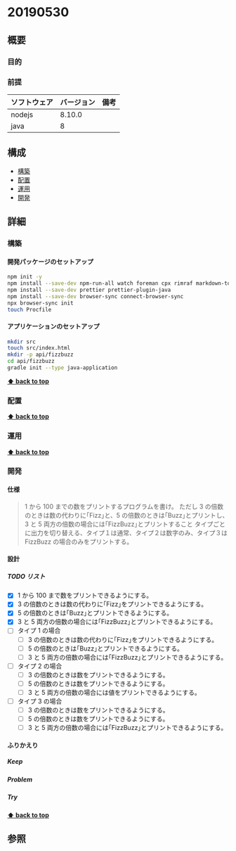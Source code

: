 # 20190530

## 概要

### 目的

### 前提

| ソフトウェア   | バージョン | 備考 |
| :------------- | :--------- | :--- |
| nodejs         | 8.10.0     |      |
| java           | 8          |      |

## 構成

- [構築](#構築)
- [配置](#配置)
- [運用](#運用)
- [開発](#開発)

## 詳細

### 構築

#### 開発パッケージのセットアップ

```bash
npm init -y
npm install --save-dev npm-run-all watch foreman cpx rimraf markdown-to-html
npm install --save-dev prettier prettier-plugin-java
npm install --save-dev browser-sync connect-browser-sync 
npx browser-sync init
touch Procfile
```

#### アプリケーションのセットアップ

```bash
mkdir src
touch src/index.html
mkdir -p api/fizzbuzz
cd api/fizzbuzz
gradle init --type java-application
```

**[⬆ back to top](#構成)**

### 配置

**[⬆ back to top](#構成)**

### 運用

**[⬆ back to top](#構成)**

### 開発

#### 仕様

> 1 から 100 までの数をプリントするプログラムを書け。
> ただし 3 の倍数のときは数の代わりに｢Fizz｣と、5 の倍数のときは｢Buzz｣とプリントし、3 と 5 両方の倍数の場合には｢FizzBuzz｣とプリントすること
> タイプごとに出力を切り替える、タイプ１は通常、タイプ２は数字のみ、タイプ３は FizzBuzz の場合のみをプリントする。

#### 設計

##### TODO リスト

- [x] 1 から 100 まで数をプリントできるようにする。
- [x] 3 の倍数のときは数の代わりに｢Fizz｣をプリントできるようにする。
- [x] 5 の倍数のときは｢Buzz｣とプリントできるようにする。
- [x] 3 と 5 両方の倍数の場合には｢FizzBuzz｣とプリントできるようにする。
- [ ] タイプ 1 の場合
  - [ ] 3 の倍数のときは数の代わりに｢Fizz｣をプリントできるようにする。
  - [ ] 5 の倍数のときは｢Buzz｣とプリントできるようにする。
  - [ ] 3 と 5 両方の倍数の場合には｢FizzBuzz｣とプリントできるようにする。
- [ ] タイプ 2 の場合
  - [ ] 3 の倍数のときは数をプリントできるようにする。
  - [ ] 5 の倍数のときは数をプリントできるようにする。
  - [ ] 3 と 5 両方の倍数の場合には値をプリントできるようにする。
- [ ] タイプ 3 の場合
  - [ ] 3 の倍数のときは数をプリントできるようにする。
  - [ ] 5 の倍数のときは数をプリントできるようにする。
  - [ ] 3 と 5 両方の倍数の場合には｢FizzBuzz｣とプリントできるようにする。

#### ふりかえり

##### Keep

##### Problem

##### Try

**[⬆ back to top](#構成)**

## 参照
